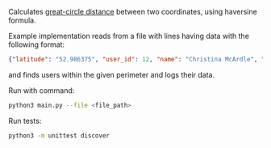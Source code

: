 Calculates [great-circle distance](https://en.wikipedia.org/wiki/Great-circle_distance) between two coordinates, using haversine formula.

Example implementation reads from a file with lines having data with the following format:
```json
{"latitude": "52.986375", "user_id": 12, "name": "Christina McArdle", "longitude": "-6.043701"}
```
and finds users within the given perimeter and logs their data.

Run with command:
```bash
python3 main.py --file <file_path>
```

Run tests:
```bash
python3 -m unittest discover
```


